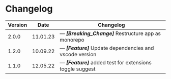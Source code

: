 # Changelog

| Version | Date     | Changelog                                                        |
| ------- | -------- | ---------------------------------------------------------------- |
| 2.0.0   | 11.01.23 | &mdash; **_[Breaking_Change]_** Restructure app as monorepo      |
| 1.2.0   | 10.09.22 | &mdash; **_[Feature]_** Update dependencies and vscode version   |
| 1.1.0   | 12.05.22 | &mdash; **_[Feature]_** added test for extensions toggle suggest |
